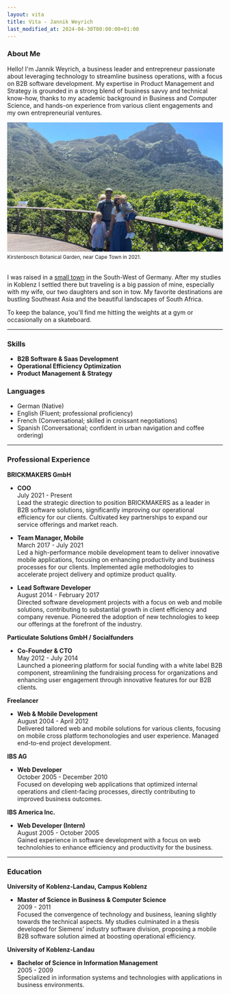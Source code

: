 ```yaml
---
layout: vita
title: Vita - Jannik Weyrich
last_modified_at: 2024-04-30T00:00:00+01:00
---
```


### About Me

Hello! I'm Jannik Weyrich, a business leader and entrepreneur passionate about leveraging technology to streamline business operations, with a focus on B2B software development. My expertise in Product Management and Strategy is grounded in a strong blend of business savvy and technical know-how, thanks to my academic background in Business and Computer Science, and hands-on experience from various client engagements and my own entrepreneurial ventures.

<img alt="My family at Kirstenbosch National Botanical Garden, near Cape Town South Africa" src="/img/weyrich_family_kirstenbosch_botanical_garden_2021.webp">
<small>Kirstenbosch Botanical Garden, near Cape Town in 2021.</small>
<br>
<br>

I was raised in a [small town](https://de.wikipedia.org/wiki/Wolfersheim) in the South-West of Germany. After my studies in Koblenz I settled there but traveling is a big passion of mine, especially with my wife, our two daughters and son in tow. My favorite destinations are bustling Southeast Asia and the beautiful landscapes of South Africa.

To keep the balance, you'll find me hitting the weights at a gym or occasionally on a skateboard.

---

### Skills

- **B2B Software & Saas Development**
- **Operational Efficiency Optimization**
- **Product Management & Strategy**

### Languages

- German (Native)
- English (Fluent; professional proficiency)
- French (Conversational; skilled in croissant negotiations)
- Spanish (Conversational; confident in urban navigation and coffee ordering)

---

### Professional Experience

**BRICKMAKERS GmbH**  
- **COO**  
July 2021 - Present  
Lead the strategic direction to position BRICKMAKERS as a leader in B2B software solutions, significantly improving our operational efficiency for our clients. Cultivated key partnerships to expand our service offerings and market reach.

- **Team Manager, Mobile**  
March 2017 - July 2021  
Led a high-performance mobile development team to deliver innovative mobile applications, focusing on enhancing productivity and business processes for our clients. Implemented agile methodologies to accelerate project delivery and optimize product quality.

- **Lead Software Developer**  
August 2014 - February 2017  
Directed software development projects with a focus on web and mobile solutions, contributing to substantial growth in client efficiency and company revenue. Pioneered the adoption of new technologies to keep our offerings at the forefront of the industry.

**Particulate Solutions GmbH / Socialfunders**  
- **Co-Founder & CTO**  
May 2012 - July 2014  
Launched a pioneering platform for social funding with a white label B2B component, streamlining the fundraising process for organizations and enhancing user engagement through innovative features for our B2B clients.

**Freelancer**  
- **Web & Mobile Development**  
August 2004 - April 2012  
Delivered tailored web and mobile solutions for various clients, focusing on mobile cross platform techonologies  and user experience. Managed end-to-end project development.

**IBS AG**  
- **Web Developer**  
October 2005 - December 2010  
Focused on developing web applications that optimized internal operations and client-facing processes, directly contributing to improved business outcomes.

**IBS America Inc.**  
- **Web Developer (Intern)**  
August 2005 - October 2005  
Gained experience in software development with a focus on web technolohies to enhance efficiency and productivity for the business.

---

### Education

**University of Koblenz-Landau, Campus Koblenz**  
- **Master of Science in Business & Computer Science**  
2009 - 2011  
Focused the convergence of technology and business, leaning slightly towards the technical aspects. My studies culminated in a thesis developed for Siemens' industry software division, proposing a mobile B2B software solution aimed at boosting operational efficiency.

**University of Koblenz-Landau**  
- **Bachelor of Science in Information Management**  
2005 - 2009  
Specialized in information systems and technologies with applications in business environments.
